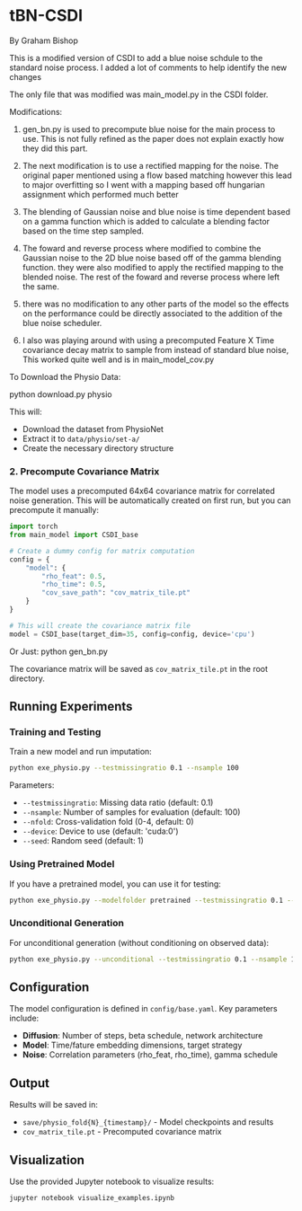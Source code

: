 # tBN-CSDI
By Graham Bishop

This is a modified version of CSDI to add a blue noise schdule to the standard noise process. I added a lot of comments to help identify the new changes

The only file that was modified was main_model.py in the CSDI folder. 

Modifications:
1. gen_bn.py is used to precompute blue noise for the main process to use. This is not fully refined as the paper does not explain exactly how they did this part.
   
2. The next modification is to use a rectified mapping for the noise. The original paper mentioned using a flow based matching however this lead to major overfitting so I went with a mapping based off hungarian assignment which performed much better

3. The blending of Gaussian noise and blue noise is time dependent based on a gamma function which is added to calculate a blending factor based on the time step sampled.

4. The foward and reverse process where modified to combine the Gaussian noise to the 2D blue noise based off of the gamma blending function. they were also modified to apply the rectified mapping to the blended noise. The rest of the foward and reverse process where left the same.

5. there was no modification to any other parts of the model so the effects on the performance could be directly associated to the addition of the blue noise scheduler. 

6. I also was playing around with using a precomputed Feature X Time covariance decay matrix to sample from instead of standard blue noise, This worked quite well and is in main_model_cov.py



To Download the Physio Data:

python download.py physio

This will:
- Download the dataset from PhysioNet
- Extract it to `data/physio/set-a/`
- Create the necessary directory structure

### 2. Precompute Covariance Matrix

The model uses a precomputed 64x64 covariance matrix for correlated noise generation. This will be automatically created on first run, but you can precompute it manually:

```python
import torch
from main_model import CSDI_base

# Create a dummy config for matrix computation
config = {
    "model": {
        "rho_feat": 0.5,
        "rho_time": 0.5,
        "cov_save_path": "cov_matrix_tile.pt"
    }
}

# This will create the covariance matrix file
model = CSDI_base(target_dim=35, config=config, device='cpu')
```

Or Just:
python gen_bn.py

The covariance matrix will be saved as `cov_matrix_tile.pt` in the root directory.

## Running Experiments

### Training and Testing

Train a new model and run imputation:

```bash
python exe_physio.py --testmissingratio 0.1 --nsample 100
```

Parameters:
- `--testmissingratio`: Missing data ratio (default: 0.1)
- `--nsample`: Number of samples for evaluation (default: 100)
- `--nfold`: Cross-validation fold (0-4, default: 0)
- `--device`: Device to use (default: 'cuda:0')
- `--seed`: Random seed (default: 1)

### Using Pretrained Model

If you have a pretrained model, you can use it for testing:

```bash
python exe_physio.py --modelfolder pretrained --testmissingratio 0.1 --nsample 100
```

### Unconditional Generation

For unconditional generation (without conditioning on observed data):

```bash
python exe_physio.py --unconditional --testmissingratio 0.1 --nsample 100
```

## Configuration

The model configuration is defined in `config/base.yaml`. Key parameters include:

- **Diffusion**: Number of steps, beta schedule, network architecture
- **Model**: Time/fature embedding dimensions, target strategy
- **Noise**: Correlation parameters (rho_feat, rho_time), gamma schedule

## Output

Results will be saved in:
- `save/physio_fold{N}_{timestamp}/` - Model checkpoints and results
- `cov_matrix_tile.pt` - Precomputed covariance matrix

## Visualization

Use the provided Jupyter notebook to visualize results:

```bash
jupyter notebook visualize_examples.ipynb
```
